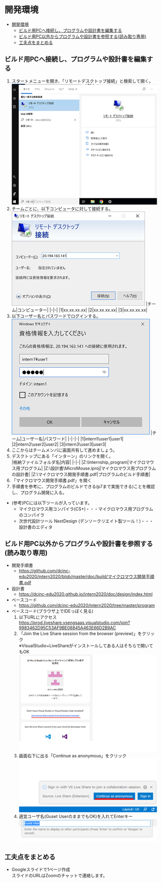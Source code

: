 # 開発環境
- [開発環境](#開発環境)
  - [ビルド用PCへ接続し、プログラムや設計書を編集する](#ビルド用pcへ接続しプログラムや設計書を編集する)
  - [ビルド用PC以外からプログラムや設計書を参照する(読み取り専用)](#ビルド用pc以外からプログラムや設計書を参照する読み取り専用)
  - [工夫点をまとめる](#工夫点をまとめる)

## ビルド用PCへ接続し、プログラムや設計書を編集する
1. スタートメニューを開き、「リモートデスクトップ接続」と検索して開く。  
  ![リモートデスクトップ接続](img/remote.png)
1. チームごとに、以下コンピュータに対して接続する。  
  ![リモートデスクトップ接続2](img/remote2.png)
    |チーム|コンピューター|
    |-|-|
    |1|xx.xx.xx.xx|
    |2|xx.xx.xx.xx|
    |3|xx.xx.xx.xx|
1. 以下ユーザー名とパスワードでログインする。  
  ![リモートデスクトップ接続3](img/remote3.png)
    |チーム|ユーザー名|パスワード|
    |-|-|-|
    |1|intern1\user1|user1|
    |2|intern2\user2|user2|
    |3|intern3\user3|user3|
1. ここからはチームメンバに画面共有して進めましょう。
1. デスクトップにある「インターン」のリンクを開く。  
    |格納ファイルフォルダ名|内容|
    |-|-|
    |Z:\Internship_program|マイクロマウス用プログラム|
    |Z:\設計書\MicroMouse.iproj|マイクロマウス用プログラムの設計書|
    |Z:\マイクロマウス開発手順書.pdf|プログラムのビルド手順書|
1. 「マイクロマウス開発手順書.pdf」を開く
1. 手順書を参考に、プログラムのビルドできる(p7まで実施できる)ことを確認し、プログラム開発に入る。
* (参考)PCには以下ツールが入っています。
  * マイクロマウス用コンパイラ(CS+)・・・マイクロマウス用プログラムのコンパイラ
  * 次世代設計ツール NextDesign (デンソークリエイト製ツール！)・・・設計書のエディタ

## ビルド用PC以外からプログラムや設計書を参照する(読み取り専用)
* 開発手順書
  * https://github.com/dcinc-edu2020/intern2020/blob/master/doc/build/マイクロマウス開発手順書.pdf
* 設計書
  * https://dcinc-edu2020.github.io/intern2020/doc/design/index.html
* ベースコード
  * https://github.com/dcinc-edu2020/intern2020/tree/master/program
* ベースコード(ブラウザ上でIDEっぽく見る)
  1. 以下URLにアクセス  
    https://prod.liveshare.vsengsaas.visualstudio.com/join?9983462D95C53AF9BE08845A463E66D2B9AC
  1. 「Join the Live Share session from the browser (preview)」をクリック  
    ※VisualStudio+LiveShareがインストールしてある人はそちらで開いてもOK  
    ![Join](img/live_share_join.png)
  1. 画面右下に出る「Continue as anonymous」をクリック  
    ![Continue as anonymous](img/continue_anonymous.png)
  1. 適宜ユーザ名(Guset UserのままでもOK)を入れてEnterキー  
    ![Username](img/user_name.png)

## 工夫点をまとめる
* Googleスライドで1ページ作成  
  スライドのURLはZoomのチャットで連絡します。

